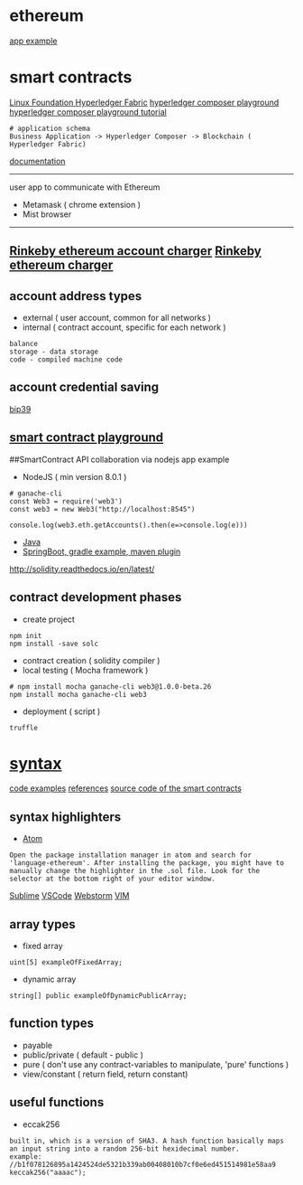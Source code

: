 # ethereum
[app example](https://github.com/StephenGrider/EthereumCasts)

# smart contracts
[Linux Foundation Hyperledger Fabric](https://www.hyperledger.org/projects/fabric)
[hyperledger composer playground](http://composer-playground.mybluemix.net/login)
[hyperledger composer playground tutorial](https://hyperledger.github.io/composer/latest/tutorials/playground-tutorial.html)
```
# application schema
Business Application -> Hyperledger Composer -> Blockchain ( Hyperledger Fabric)
```
[documentation](http://solidity.readthedocs.io/en/latest/)

---
user app to communicate with Ethereum
* Metamask ( chrome extension )
* Mist browser
---
[Rinkeby ethereum account charger](rinkeby-faucet.com)
[Rinkeby ethereum charger](https://faucet.rinkeby.io)
---

## account address types
* external ( user account, common for all networks )
* internal ( contract account, specific for each network )
```
balance
storage - data storage
code - compiled machine code 
```

## account credential saving
[bip39](https://iancoleman.io/bip39/)

## [smart contract playground](http://remix.ethereum.org)

##SmartContract API collaboration via nodejs app example
* NodeJS ( min version 8.0.1 )
```
# ganache-cli 
const Web3 = require('web3')
const web3 = new Web3("http://localhost:8545")

console.log(web3.eth.getAccounts().then(e=>console.log(e)))
```
* [Java](https://docs.web3j.io/getting_started.html)
* [SpringBoot, gradle example, maven plugin](https://github.com/web3j/)

http://solidity.readthedocs.io/en/latest/

## contract development phases
* create project
```
npm init
npm install -save solc
```
* contract creation ( solidity compiler )
* local testing ( Mocha framework )
```
# npm install mocha ganache-cli web3@1.0.0-beta.26
npm install mocha ganache-cli web3
```
* deployment ( script )
```
truffle
```

# [syntax](http://solidity.readthedocs.io/en/latest/)
[code examples](https://solidity.readthedocs.io/en/latest/solidity-by-example.html)
[references](https://solidity.readthedocs.io/en/latest/solidity-in-depth.html)
[source code of the smart contracts](https://github.com/ethereum/solidity)

## syntax highlighters
* [Atom](https://atom.io/packages/language-ethereum)
```
Open the package installation manager in atom and search for 'language-ethereum'. After installing the package, you might have to manually change the highlighter in the .sol file. Look for the selector at the bottom right of your editor window.
```
[Sublime](https://packagecontrol.io/packages/Ethereum)
[VSCode](https://github.com/juanfranblanco/vscode-solidity)
[Webstorm](https://plugins.jetbrains.com/plugin/9475-intellij-solidity)
[VIM](https://github.com/tomlion/vim-solidity)

## array types
* fixed array
```
uint[5] exampleOfFixedArray;
```
* dynamic array
```
string[] public exampleOfDynamicPublicArray;
```

## function types
* payable
* public/private ( default - public )
* pure ( don't use any contract-variables to manipulate, 'pure' functions  )
* view/constant ( return field, return constant)

## useful functions
* eccak256 
```
built in, which is a version of SHA3. A hash function basically maps an input string into a random 256-bit hexidecimal number.
example:
//b1f078126895a1424524de5321b339ab00408010b7cf0e6ed451514981e58aa9
keccak256("aaaac");
```

